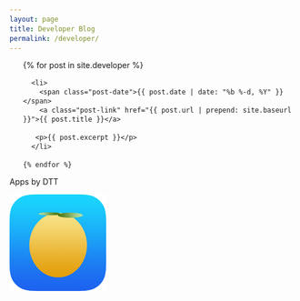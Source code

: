 ```yaml
---
layout: page
title: Developer Blog
permalink: /developer/
---
```

<div class="home">

  <!-- <h1>Posts</h1> -->

 
  <ul class="posts">
    {% for post in site.developer %}
    
      
      <li>
        <span class="post-date">{{ post.date | date: "%b %-d, %Y" }}</span>
        <a class="post-link" href="{{ post.url | prepend: site.baseurl }}">{{ post.title }}</a>

       <p>{{ post.excerpt }}</p>
      </li>
   
    {% endfor %}
  </ul>

 


</div>

<div class="side-bar">
<p class="title">Apps by DTT</p>
<a href="{{ site.baseurl }}/justspeechy/"><img src="/JustSpeechy.png"></a> 

</div>

